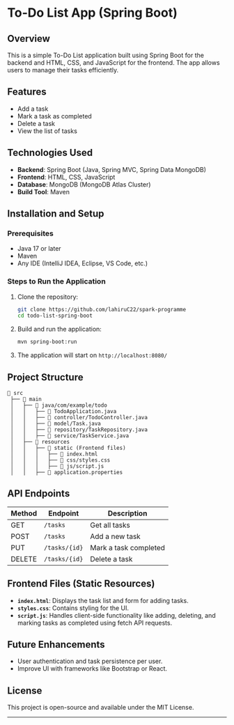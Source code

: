 # To-Do List App (Spring Boot)

## Overview
This is a simple To-Do List application built using Spring Boot for the backend and HTML, CSS, and JavaScript for the frontend. The app allows users to manage their tasks efficiently.

## Features
- Add a task
- Mark a task as completed
- Delete a task
- View the list of tasks

## Technologies Used
- **Backend**: Spring Boot (Java, Spring MVC, Spring Data MongoDB)
- **Frontend**: HTML, CSS, JavaScript
- **Database**: MongoDB (MongoDB Atlas Cluster)
- **Build Tool**: Maven

## Installation and Setup
### Prerequisites
- Java 17 or later
- Maven
- Any IDE (IntelliJ IDEA, Eclipse, VS Code, etc.)

### Steps to Run the Application
1. Clone the repository:
   ```bash
   git clone https://github.com/lahiruC22/spark-programme
   cd todo-list-spring-boot
   ```
2. Build and run the application:
   ```bash
   mvn spring-boot:run
   ```
3. The application will start on `http://localhost:8080/`

## Project Structure
```
📂 src
 ├── 📂 main
 │   ├── 📂 java/com/example/todo
 │   │   ├── 📜 TodoApplication.java
 │   │   ├── 📜 controller/TodoController.java
 │   │   ├── 📜 model/Task.java
 │   │   ├── 📜 repository/TaskRepository.java
 │   │   ├── 📜 service/TaskService.java
 │   ├── 📂 resources
 │   │   ├── 📂 static (Frontend files)
 │   │   │   ├── 📜 index.html
 │   │   │   ├── 📜 css/styles.css
 │   │   │   ├── 📜 js/script.js
 │   │   ├── 📜 application.properties
```

## API Endpoints
| Method | Endpoint         | Description            |
|--------|----------------|------------------------|
| GET    | `/tasks`        | Get all tasks          |
| POST   | `/tasks`        | Add a new task         |
| PUT    | `/tasks/{id}`   | Mark a task completed  |
| DELETE | `/tasks/{id}`   | Delete a task          |

## Frontend Files (Static Resources)
- **`index.html`**: Displays the task list and form for adding tasks.
- **`styles.css`**: Contains styling for the UI.
- **`script.js`**: Handles client-side functionality like adding, deleting, and marking tasks as completed using fetch API requests.

## Future Enhancements
- User authentication and task persistence per user.
- Improve UI with frameworks like Bootstrap or React.

## License
This project is open-source and available under the MIT License.

---